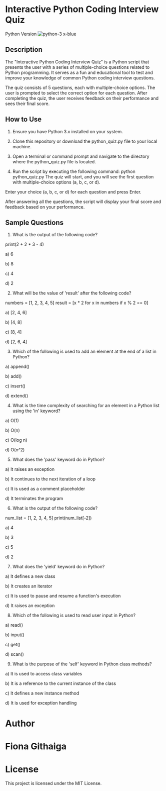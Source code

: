 # Interactive Python Coding Interview Quiz
Python Version 
![python-3 x-blue](https://github.com/FionaG26/My_Portfolio_Projects/assets/111144758/85d35a5d-fb49-4f8b-b7cf-0424deb406da)

## Description
The "Interactive Python Coding Interview Quiz" is a Python script that presents the user with a series of multiple-choice questions related to Python programming. It serves as a fun and educational tool to test and improve your knowledge of common Python coding interview questions.

The quiz consists of 5 questions, each with multiple-choice options. The user is prompted to select the correct option for each question. After completing the quiz, the user receives feedback on their performance and sees their final score.

## How to Use
1. Ensure you have Python 3.x installed on your system.

2. Clone this repository or download the python_quiz.py file to your local machine.

3. Open a terminal or command prompt and navigate to the directory where the python_quiz.py file is located.

4. Run the script by executing the following command:
python python_quiz.py
The quiz will start, and you will see the first question with multiple-choice options (a, b, c, or d).

Enter your choice (a, b, c, or d) for each question and press Enter.

After answering all the questions, the script will display your final score and feedback based on your performance.

## Sample Questions
1. What is the output of the following code?

print(2 + 2 * 3 - 4)

a) 6

b) 8

c) 4

d) 2

2. What will be the value of 'result' after the following code?

numbers = [1, 2, 3, 4, 5]
result = [x * 2 for x in numbers if x % 2 == 0]

a) [2, 4, 6]

b) [4, 8]

c) [8, 4]

d) [2, 6, 4]


3. Which of the following is used to add an element at the end of a list in Python?
   
a) append()

b) add()

c) insert()

d) extend()

4. What is the time complexity of searching for an element in a Python list using the 'in' keyword?
   
a) O(1)

b) O(n)

c) O(log n)

d) O(n^2)

5. What does the 'pass' keyword do in Python?
   
a) It raises an exception

b) It continues to the next iteration of a loop

c) It is used as a comment placeholder

d) It terminates the program

6. What is the output of the following code?

num_list = [1, 2, 3, 4, 5]
print(num_list[-2])

a) 4

b) 3

c) 5

d) 2

7. What does the 'yield' keyword do in Python?
   
a) It defines a new class

b) It creates an iterator

c) It is used to pause and resume a function's execution

d) It raises an exception

8. Which of the following is used to read user input in Python?
   
a) read()

b) input()

c) get()

d) scan()

9. What is the purpose of the 'self' keyword in Python class methods?
    
a) It is used to access class variables

b) It is a reference to the current instance of the class

c) It defines a new instance method

d) It is used for exception handling


# Author
# Fiona Githaiga

# License
This project is licensed under the MIT License.
